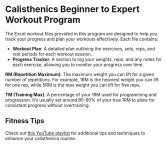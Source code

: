 # Calisthenics Beginner to Expert Workout Program

The Excel workout files provided in this program are designed to help you track your progress and plan your workouts effectively. Each file contains:

- **Workout Plan**: A detailed plan outlining the exercises, sets, reps, and rest periods for each workout session.
- **Progress Tracker**: A section to log your weights, reps, and any notes for each exercise, allowing you to monitor your progress over time.

**RM (Repetition Maximum)**: The maximum weight you can lift for a given number of repetitions. For example, 1RM is the heaviest weight you can lift for one rep, while 5RM is the max weight you can lift for five reps.

**TM (Training Max)**: A percentage of your 1RM used for programming and progression. It’s usually set around 85-90% of your true 1RM to allow for consistent progress without overtraining.

## Fitness Tips

Check out [this YouTube playlist](https://www.youtube.com/playlist?list=PLuQI68PE-VaBxuZgPFSwR7DfynFNiQcJ3)
for additional tips and techniques to enhance your calisthenics routine.